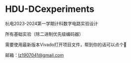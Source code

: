 # HDU-DCexperiments

杭电2023-2024第一学期计科数字电路实验设计

所有基础实验（除二进制优先级编码器）

需要使用最新版本Vivado打开项目文件，帮到你的话可以点个🌟

邮箱：lz1907041@gmail.com
